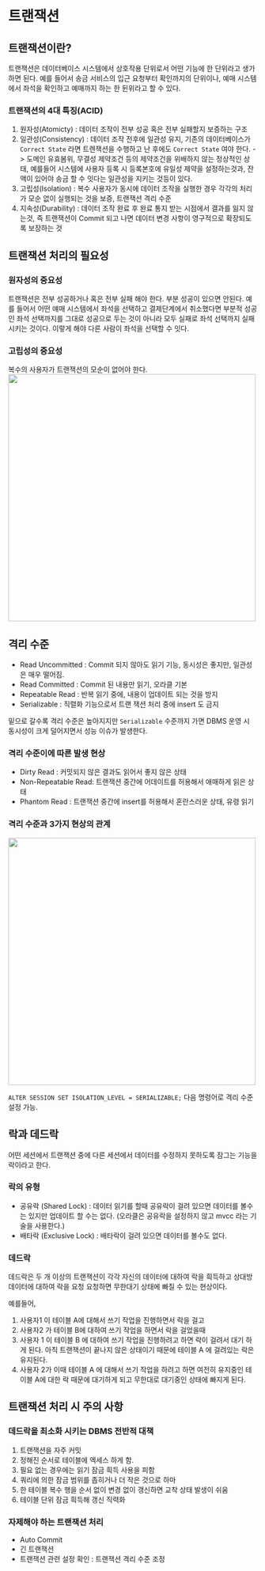 # 트랜잭션

## 트랜잭션이란?

트랜잭션은 데이터베이스 시스템에서 상호작용 단위로서 어떤 기능에 한 단위라고 생가하면 된다. 예를 들어서 송금 서비스의 입근 요청부터 확인까지의 단위이나, 예매 시스템에서 좌석을 확인하고 예매까지 하는 한 뒨위라고 할 수 있다.

### 트랜잭션의 4대 특징(ACID)

1. 원자성(Atomicty) : 데이터 조작이 전부 성공 혹은 전부 실패할지 보증하는 구조
2. 일관성(Consistency) : 데이터 조작 전후에 일관성 유지, 기존의 데이터베이스가 `Correct State` 라면 트렌잭션을 수행하고 난 후에도 `Correct State` 여야 한다. -> 도메인 유효봄위, 무결성 제약조건 등의 제약조건을 위배하지 않는 정상적인 상태, 예를들어 시스템에 사용자 등록 시 등록본호에 유일성 제약을 설정하는것과, 잔액이 있어야 송금 할 수 잇다는 일관성을 지키는 것등이 있다.
3. 고립성(Isolation) : 복수 사용자가 동시에 데이터 조작을 실행한 경우 각각의 처리가 모순 없이 실행되는 것을 보증, 트랜잭션 격리 수준
4. 지속성(Durability) : 데이터 조작 완료 후 완료 통지 받는 시점에서 결과를 잃지 않는것, 즉 트랜잭션이 Commit 되고 나면 데이터 변경 사항이 영구적으로 확장되도록 보장하는 것

## 트랜잭션 처리의 필요성

### 원자성의 중요성

트랜잭션은 전부 성공하거나 혹은 전부 실패 해야 한다. 부분 성공이 있으면 안된다. 예를 들어서 어떤 얘매 시스템에서 좌석을 선택하고 결제단계에서 취소했다면 부분적 성공인 좌석 선택까지를 그대로 성공으로 두는 것이 아니라 모두 실패로 좌석 선택까지 실패시키는 것이다. 이렇게 해야 다른 사람이 좌석을 선택할 수 잇다.

### 고립성의 중요성

복수의 사용자가 트랜잭션의 모순이 없어야 한다.
<img src="images/211011-트랜잭션/1.png" width="500">

## 격리 수준

- Read Uncommitted : Commit 되지 않아도 읽기 기능, 동시성은 좋지만, 일관성은 매우 떨어짐.
- Read Committed : Commit 된 내용만 읽기, 오라클 기본
- Repeatable Read : 반복 읽기 중에, 내용이 업데이트 되는 것을 방지
- Serializable : 직렬화 기능으로서 트랜 잭션 처리 중에 insert 도 금지

밑으로 갈수록 격리 수준은 높아지지만 `Serializable` 수준까지 가면 DBMS 운영 시 동시성이 크게 덜어지면서 성능 이슈가 발생한다.

### 격리 수준이에 따른 발생 현상

- Dirty Read : 커밋되지 않은 결과도 읽어서 좋지 않은 상태
- Non-Repeatable Read: 트랜잭션 중간에 어데이트를 허용해서 애매하게 읽은 상태
- Phantom Read : 트랜잭션 중간에 insert를 허용해서 혼란스러운 상태, 유령 읽기

### 격리 수준과 3가지 현상의 관계

<img src="images/211011-트랜잭션/2.png" width="500">

`ALTER SESSION SET ISOLATION_LEVEL = SERIALIZABLE;` 다음 명령어로 격리 수준 설정 가능.

## 락과 데드락

어떤 세션에서 트랜잭션 중에 다른 세션에서 데이터를 수정하지 못하도록 잠그는 기능을 락이라고 한다.

### 락의 유형

- 공유락 (Shared Lock) : 데이터 읽기를 할때 공유락이 걸려 있으면 데이터를 볼수는 있지만 업데이트 할 수는 없다. (오라클은 공유락을 설정하지 않고 mvcc 라는 기술을 사용한다.)
- 배타락 (Exclusive Lock) : 배타락이 걸려 있으면 데이터를 볼수도 없다.

### 데드락

데드락은 두 개 이상의 트랜잭션이 각각 자신의 데이터에 대하여 락을 흭득하고 상대방 데이터에 대하여 락을 요청 요청하면 무한대기 상태에 빠질 수 있는 현상이다.

예를들어,

1. 사용자1 이 테이블 A에 대해서 쓰기 작업을 진행하면서 락을 걸고
2. 사용자2 가 테이블 B에 대하여 쓰기 작업을 하면서 락을 걸었을때
3. 사용자 1 이 테이블 B 에 대하여 쓰기 작업을 진행하려고 하면 락이 걸려서 대기 하게 된다. 아직 트랜잭션이 끝나지 않은 상태이기 때문에 테이블 A 에 걸려있는 락은 유지된다.
4. 사용자 2가 이때 테이블 A 에 대해서 쓰기 작업을 하려고 하면 여전히 유지중인 테이블 A에 대한 락 때문에 대기하게 되고 무한대로 대기중인 상태에 빠지게 된다.

## 트랜잭션 처리 시 주의 사항

### 데드락을 최소화 시키는 DBMS 전반적 대책

1. 트랜잭션을 자주 커밋
2. 정해진 순서로 테이블에 엑세스 하게 함.
3. 필요 없는 경우에는 읽기 잠금 흭득 사용을 피함
4. 쿼리에 의한 잠금 범위를 좁히거나 더 작은 것으로 하마
5. 한 테이블 복수 행을 순서 없이 변경 없이 갱신하면 교착 상태 발생이 쉬움
6. 테이블 단위 잠금 흭득해 갱신 직력화

### 자제해야 하는 트랜잭션 처리

- Auto Commit
- 긴 트랜잭션
- 트랜잭션 관련 설정 확인 : 트랜잭션 격리 수준 조정
